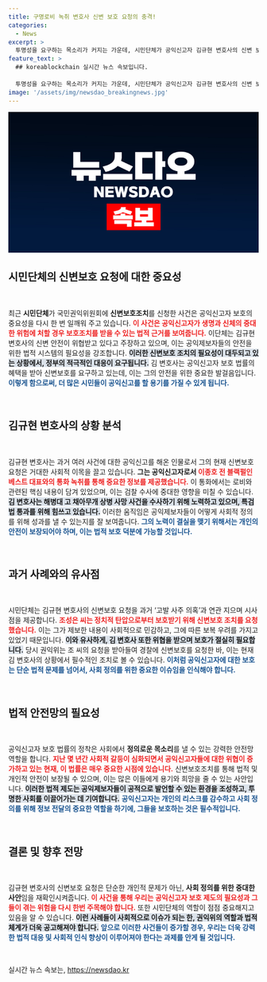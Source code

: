 ```yaml
---
title: 구명로비 녹취 변호사 신변 보호 요청의 충격!
categories:
  - News
excerpt: >
  투명성을 요구하는 목소리가 커지는 가운데, 시민단체가 공익신고자 김규현 변호사의 신변 보호를 요청했습니다. 고발사주 사례를 인용하며, 권익위의 신속한 조치를 촉구합니다. 과연 이 획기적인 요청이 어떤 결과를 가져올까요? 클릭해서 자세히 알아보세요!
feature_text: >
  ## koreablockchain 실시간 뉴스 속보입니다.

  투명성을 요구하는 목소리가 커지는 가운데, 시민단체가 공익신고자 김규현 변호사의 신변 보호를 요청했습니다. 고발사주 사례를 인용하며, 권익위의 신속한 조치를 촉구합니다. 과연 이 획기적인 요청이 어떤 결과를 가져올까요? 클릭해서 자세히 알아보세요!
image: '/assets/img/newsdao_breakingnews.jpg'
---
```


<p><img src="/assets/img/newsdao_breakingnews.jpg" alt="koreablockchain 속보" /></p>

<h2 data-ke-size="size26">시민단체의 신변보호 요청에 대한 중요성</h2>

<p data-ke-size="size16">&nbsp;</p>

<p>최근 <b>시민단체</b>가 국민권익위원회에 <b>신변보호조치</b>를 신청한 사건은 공익신고자 보호의 중요성을 다시 한 번 일깨워 주고 있습니다. <b><span style="color: #ee2323;">이 사건은 공익신고자가 생명과 신체의 중대한 위험에 처할 경우 보호조치를 받을 수 있는 법적 근거를 보여줍니다.</span></b> 이단체는 김규현 변호사의 신변 안전이 위협받고 있다고 주장하고 있으며, 이는 공익제보자들의 안전을 위한 법적 시스템의 필요성을 강조합니다. <b><span style="background-color: #21538527;">이러한 신변보호 조치의 필요성이 대두되고 있는 상황에서, 정부의 적극적인 대응이 요구됩니다.</span></b> 김 변호사는 공익신고자 보호 법률의 혜택을 받아 신변보호를 요구하고 있는데, 이는 그의 안전을 위한 중요한 발걸음입니다. <b><span style="color: #1a5490;">이렇게 함으로써, 더 많은 시민들이 공익신고를 할 용기를 가질 수 있게 됩니다.</span></b></p>

<p data-ke-size="size16">&nbsp;</p>

<h2 data-ke-size="size26">김규현 변호사의 상황 분석</h2>

<p data-ke-size="size16">&nbsp;</p>

<p>김규현 변호사는 과거 여러 사건에 대한 공익신고를 해온 인물로서 그의 현재 신변보호 요청은 거대한 사회적 이목을 끌고 있습니다. <b>그는 공익신고자로서 <span style="color: #ee2323;">이종호 전 블랙펄인베스트 대표와의 통화 녹취를 통해 중요한 정보를 제공했습니다.</span></b> 이 통화에서는 로비와 관련된 핵심 내용이 담겨 있었으며, 이는 검찰 수사에 중대한 영향을 미칠 수 있습니다. <b><span style="background-color: #21538527;">김 변호사는 해병대 고 채아무개 상병 사망 사건을 수사하기 위해 노력하고 있으며, 특검법 통과를 위해 힘쓰고 있습니다.</span></b> 이러한 움직임은 공익제보자들이 어떻게 사회적 정의를 위해 성과를 낼 수 있는지를 잘 보여줍니다. <b><span style="color: #1a5490;">그의 노력이 결실을 맺기 위해서는 개인의 안전이 보장되어야 하며, 이는 법적 보호 덕분에 가능할 것입니다.</span></b></p>

<p data-ke-size="size16">&nbsp;</p>

<h2 data-ke-size="size26">과거 사례와의 유사점</h2>

<p data-ke-size="size16">&nbsp;</p>

<p>시민단체는 김규현 변호사의 신변보호 요청을 과거 ‘고발 사주 의혹’과 연관 지으며 시사점을 제공합니다. <b><span style="color: #ee2323;">조성은 씨는 정치적 탄압으로부터 보호받기 위해 신변보호 조치를 요청했습니다.</span></b> 이는 그가 제보한 내용이 사회적으로 민감하고, 그에 따른 보복 우려를 가지고 있었기 때문입니다. <b><span style="background-color: #21538527;">이와 유사하게, 김 변호사 또한 위협을 받으며 보호가 절실히 필요합니다.</span></b> 당시 권익위는 조 씨의 요청을 받아들여 경찰에 신변보호를 요청한 바, 이는 현재 김 변호사의 상황에서 필수적인 조치로 볼 수 있습니다. <b><span style="color: #1a5490;">이처럼 공익신고자에 대한 보호는 단순 법적 문제를 넘어서, 사회 정의를 위한 중요한 이슈임을 인식해야 합니다.</span></b></p>

<p data-ke-size="size16">&nbsp;</p>

<h2 data-ke-size="size26">법적 안전망의 필요성</h2>

<p data-ke-size="size16">&nbsp;</p>

<p>공익신고자 보호 법률의 정착은 사회에서 <b>정의로운 목소리</b>를 낼 수 있는 강력한 안전망 역할을 합니다. <b><span style="color: #ee2323;">지난 몇 년간 사회적 갈등이 심화되면서 공익신고자들에 대한 위협이 증가하고 있는 현재, 이 법률은 매우 중요한 시점에 있습니다.</span></b> 신변보호조치를 통해 법적 및 개인적 안전이 보장될 수 있으며, 이는 많은 이들에게 용기와 희망을 줄 수 있는 사안입니다. <b><span style="background-color: #21538527;">이러한 법적 제도는 공익제보자들이 공적으로 발언할 수 있는 환경을 조성하고, 투명한 사회를 이끌어가는 데 기여합니다.</span></b> <b><span style="color: #1a5490;">공익신고자는 개인의 리스크를 감수하고 사회 정의를 위해 정보 전달의 중요한 역할을 하기에, 그들을 보호하는 것은 필수적입니다.</span></b></p>

<p data-ke-size="size16">&nbsp;</p>

<h2 data-ke-size="size26">결론 및 향후 전망</h2>

<p data-ke-size="size16">&nbsp;</p>

<p>김규현 변호사의 신변보호 요청은 단순한 개인적 문제가 아닌, <b>사회 정의를 위한 중대한 사안</b>임을 재확인시켜줍니다. <b><span style="color: #ee2323;">이 사건을 통해 우리는 공익신고자 보호 제도의 필요성과 그들이 겪는 위험을 다시 한번 주목해야 합니다.</span></b> 또한 시민단체의 역할이 점점 중요해지고 있음을 알 수 있습니다. <b><span style="background-color: #21538527;">이런 사례들이 사회적으로 이슈가 되는 한, 권익위의 역할과 법적 체계가 더욱 공고해져야 합니다.</span></b> <b><span style="color: #1a5490;">앞으로 이러한 사건들이 증가할 경우, 우리는 더욱 강력한 법적 대응 및 사회적 인식 향상이 이루어져야 한다는 과제를 안게 될 것입니다.</span></b> </p>

<p data-ke-size="size16">&nbsp;</p>
실시간 뉴스 속보는, <a href="https://newsdao.kr" rel="dofollow">https://newsdao.kr</a>


